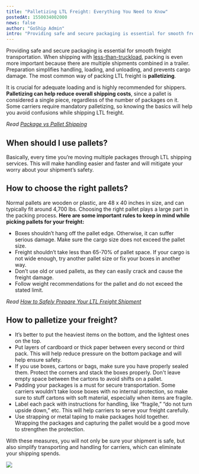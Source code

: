 ```yaml
---
title: "Palletizing LTL Freight: Everything You Need to Know"
postedAt: 1550034002000
news: false
author: "GoShip Admin"
intro: "Providing safe and secure packaging is essential for smooth freight transportation. When shipping with less-than-truckload, packing is even more important because there are multiple shipments combined in a trailer. Preparation simplifies handling, loading, and unloading, and prevents cargo damage. The most common way of packing LTL freight is palletizing.\nIt is crucial for adequate loading and is highly recommended for shippers. Palletizing can help reduce overall shipping costs, since a pallet is considere"
---
```

Providing safe and secure packaging is essential for smooth freight transportation. When shipping with [less-than-truckload](https://www.thebalancesmb.com/less-than-truckload-ltl-2221319), packing is even more important because there are multiple shipments combined in a trailer. Preparation simplifies handling, loading, and unloading, and prevents cargo damage. The most common way of packing LTL freight is **palletizing**.

It is crucial for adequate loading and is highly recommended for shippers. **Palletizing can help reduce overall shipping costs**, since a pallet is considered a single piece, regardless of the number of packages on it. Some carriers require mandatory palletizing, so knowing the basics will help you avoid confusions while shipping LTL freight.

_Read [Package vs Pallet Shipping](https://www.goship.com/blog/package-vs-pallet-shipping/)_

**When should I use pallets?**
------------------------------

Basically, every time you’re moving multiple packages through LTL shipping services. This will make handling easier and faster and will mitigate your worry about your shipment’s safety.

**How to choose the right pallets?**
------------------------------------

Normal pallets are wooden or plastic, are 48 x 40 inches in size, and can typically fit around 4,700 lbs. Choosing the right pallet plays a large part in the packing process. **Here are some important rules to keep in mind while picking pallets for your freight:**

*   Boxes shouldn’t hang off the pallet edge. Otherwise, it can suffer serious damage. Make sure the cargo size does not exceed the pallet size.
*   Freight shouldn’t take less than 65-70% of pallet space. If your cargo is not wide enough, try another pallet size or fix your boxes in another way.
*   Don’t use old or used pallets, as they can easily crack and cause the freight damage.
*   Follow weight recommendations for the pallet and do not exceed the stated limit.

_Read [How to Safely Prepare Your LTL Freight Shipment](https://www.goship.com/blog/how-to-safely-prepare-your-ltl-freight-shipment/)_

**How to palletize your freight?**
----------------------------------

*   It’s better to put the heaviest items on the bottom, and the lightest ones on the top.
*   Put layers of cardboard or thick paper between every second or third pack. This will help reduce pressure on the bottom package and will help ensure safety.
*   If you use boxes, cartons or bags, make sure you have properly sealed them. Protect the corners and stack the boxes properly. Don't leave empty space between the cartons to avoid shifts on a pallet.
*   Padding your packages is a must for secure transportation. Some carriers wouldn’t take loose boxes with no internal protection, so make sure to stuff cartons with soft material, especially when items are fragile.
*   Label each pack with instructions for handling, like “fragile,” “do not turn upside down,” etc. This will help carriers to serve your freight carefully.
*   Use strapping or metal taping to make packages hold together. Wrapping the packages and capturing the pallet would be a good move to strengthen the protection.

With these measures, you will not only be sure your shipment is safe, but also simplify transporting and handling for carriers, which can eliminate your shipping spends.

[![](https://www.goship.com/wp-content/uploads/2021/02/1ace89b4-fe28-40ff-a2a7-4cddc60fc9ec.png)](https://www.goship.com/)
